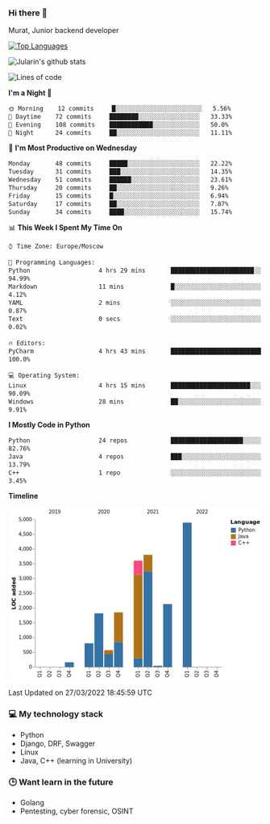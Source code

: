 ### Hi there 👋

Murat, Junior backend developer

[![Top Languages](https://github-readme-stats.vercel.app/api/top-langs/?username=Jularin&layout=compact)]()

![Jularin's github stats](https://github-readme-stats.vercel.app/api?username=Jularin&show_icons=true&include_all_commits=true&count_private=true)

<!--START_SECTION:waka-->
![Lines of code](https://img.shields.io/badge/From%20Hello%20World%20I%27ve%20Written-20%20Thousand%20lines%20of%20code-blue)

**I'm a Night 🦉** 

```text
🌞 Morning    12 commits     █░░░░░░░░░░░░░░░░░░░░░░░░   5.56% 
🌆 Daytime    72 commits     ████████░░░░░░░░░░░░░░░░░   33.33% 
🌃 Evening    108 commits    ████████████░░░░░░░░░░░░░   50.0% 
🌙 Night      24 commits     ██░░░░░░░░░░░░░░░░░░░░░░░   11.11%

```
📅 **I'm Most Productive on Wednesday** 

```text
Monday       48 commits     █████░░░░░░░░░░░░░░░░░░░░   22.22% 
Tuesday      31 commits     ███░░░░░░░░░░░░░░░░░░░░░░   14.35% 
Wednesday    51 commits     ██████░░░░░░░░░░░░░░░░░░░   23.61% 
Thursday     20 commits     ██░░░░░░░░░░░░░░░░░░░░░░░   9.26% 
Friday       15 commits     █░░░░░░░░░░░░░░░░░░░░░░░░   6.94% 
Saturday     17 commits     ██░░░░░░░░░░░░░░░░░░░░░░░   7.87% 
Sunday       34 commits     ████░░░░░░░░░░░░░░░░░░░░░   15.74%

```


📊 **This Week I Spent My Time On** 

```text
⌚︎ Time Zone: Europe/Moscow

💬 Programming Languages: 
Python                   4 hrs 29 mins       ███████████████████████░░   94.99% 
Markdown                 11 mins             █░░░░░░░░░░░░░░░░░░░░░░░░   4.12% 
YAML                     2 mins              ░░░░░░░░░░░░░░░░░░░░░░░░░   0.87% 
Text                     0 secs              ░░░░░░░░░░░░░░░░░░░░░░░░░   0.02%

🔥 Editors: 
PyCharm                  4 hrs 43 mins       █████████████████████████   100.0%

💻 Operating System: 
Linux                    4 hrs 15 mins       ██████████████████████░░░   90.09% 
Windows                  28 mins             ██░░░░░░░░░░░░░░░░░░░░░░░   9.91%

```

**I Mostly Code in Python** 

```text
Python                   24 repos            ████████████████████░░░░░   82.76% 
Java                     4 repos             ███░░░░░░░░░░░░░░░░░░░░░░   13.79% 
C++                      1 repo              ░░░░░░░░░░░░░░░░░░░░░░░░░   3.45%

```


**Timeline**

![Chart not found](https://raw.githubusercontent.com/Jularin/Jularin/main/charts/bar_graph.png) 


 Last Updated on 27/03/2022 18:45:59 UTC
<!--END_SECTION:waka-->

### 💻 My technology stack
 - Python
 - Django, DRF, Swagger
 - Linux 
 - Java, C++ (learning in University)

### 🕒 Want learn in the future
 - Golang
 - Pentesting, cyber forensic, OSINT
